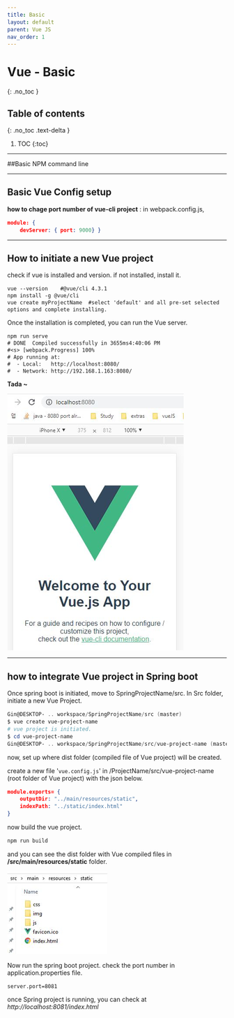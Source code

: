 ```yaml
---
title: Basic
layout: default
parent: Vue JS
nav_order: 1
---
```


# Vue - Basic 
{: .no_toc }

## Table of contents
{: .no_toc .text-delta }

1. TOC
{:toc}

---
##Basic NPM command line 


---
## Basic Vue Config setup
**how to chage port number of vue-cli project** : in webpack.config.js,

```json
module: {
	devServer: { port: 9000} }
```
	
---
## How to initiate a new Vue project
check if vue is installed and version. if not installed, install it.
```shell
vue --version    #@vue/cli 4.3.1  
npm install -g @vue/cli
vue create myProjectName  #select 'default' and all pre-set selected options and complete installing.
```
Once the installation is completed, you can run the Vue server.
```shell
npm run serve
# DONE  Compiled successfully in 3655ms4:40:06 PM
#<s> [webpack.Progress] 100%
# App running at:
#  - Local:   http://localhost:8080/
#  - Network: http://192.168.1.163:8080/
```
**Tada ~** 

![](/assets/images/vue_001.JPG)


---
## how to integrate Vue project in Spring boot
Once spring boot is initiated,  move to SpringProjectName/src.  In Src folder, initiate a new Vue Project.

```powershell
Gin@DESKTOP- .. workspace/SpringProjectName/src (master)
$ vue create vue-project-name 
# vue project is initiated.
$ cd vue-project-name
Gin@DESKTOP- .. workspace/SpringProjectName/src/vue-project-name (master)
```

now, set up where dist folder (compiled file of Vue project) will be created.

create a new file '`vue.config.js`' in /ProjectName/src/vue-project-name (root folder of Vue project)  with the json below.

```json
module.exports= {
	outputDir: "../main/resources/static",
	indexPath: "../static/index.html"
}
```

now build the vue project.
```powershell
npm run build
```

and you can see the dist folder with Vue compiled files in **/src/main/resources/static** folder.

![](/assets/images/vue_002.JPG)

Now run the spring boot project. check the port number in application.properties file.
```properties
server.port=8081
```

once Spring project is running, you can check at  _http://localhost:8081/index.html_
